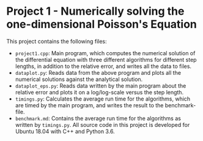 # Project 1 - Numerically solving the one-dimensional Poisson's Equation
This project contains the following files:
- `project1.cpp`: Main program, which computes the numerical solution of the differential equation with three different algorithms for different step lengths, in addition to the relative error, and writes all the data to files.
- `dataplot.py`: Reads data from the above program and plots all the numerical solutions against the analytical solution.
- `dataplot_eps.py`: Reads data written by the main program about the relative error and plots it on a log/log-scale versus the step length.
- `timings.py`: Calculates the average run time for the algorithms, which are timed by the main program, and writes the result to the benchmark-file.
- `benchmark.md`: Contains the average run time for the algorithms as written by `timings.py`.
All source code in this project is developed for Ubuntu 18.04 with C++ and Python 3.6.
